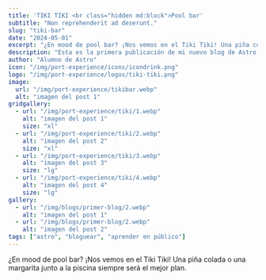 ```yaml
---
title: 'TIKI TIKI <br class="hidden md:block">Pool bar'
subtitle: "Non reprehenderit ad deserunt."
slug: "tiki-bar"
date: "2024-05-01"
excerpt: "¿En mood de pool bar? ¡Nos vemos en el Tiki Tiki! Una piña colada o una margarita junto a la piscina siempre será el mejor plan."
description: "Esta es la primera publicación de mi nuevo blog de Astro."
author: "Alumno de Astro"
icon: "/img/port-experience/icons/icondrink.png"
logo: "/img/port-experience/logos/tiki-tiki.png"
image:
  url: "/img/port-experience/tikibar.webp"
  alt: "imagen del post 1"
gridgallery:
  - url: "/img/port-experience/tiki/1.webp"
    alt: "imagen del post 1"
    size: "xl"
  - url: "/img/port-experience/tiki/2.webp"
    alt: "imagen del post 2"
    size: "xl"
  - url: "/img/port-experience/tiki/3.webp"
    alt: "imagen del post 3"
    size: "lg"
  - url: "/img/port-experience/tiki/4.webp"
    alt: "imagen del post 4"
    size: "lg"
gallery:
  - url: "/img/blogs/primer-blog/2.webp"
    alt: "imagen del post 1"
  - url: "/img/blogs/primer-blog/2.webp"
    alt: "imagen del post 2"
tags: ["astro", "bloguear", "aprender en público"]
---
```


¿En mood de pool bar? ¡Nos vemos en el Tiki Tiki! Una piña colada o una margarita junto a la piscina siempre será el mejor plan.